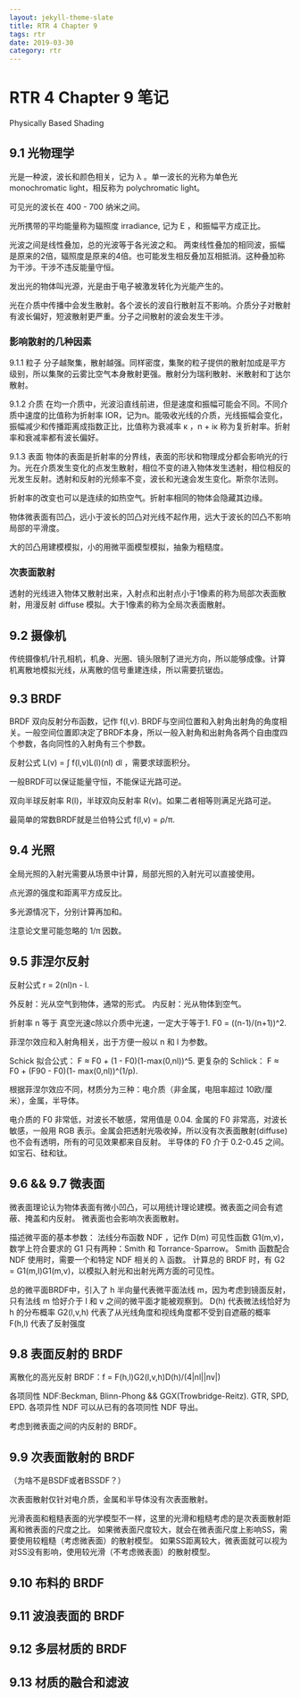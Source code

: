 ```yaml
---
layout: jekyll-theme-slate
title: RTR 4 Chapter 9
tags: rtr
date: 2019-03-30
category: rtr
---
```

# RTR 4 Chapter 9 笔记 
  
Physically Based Shading

## 9.1 光物理学

光是一种波，波长和颜色相关，记为 λ 。单一波长的光称为单色光 monochromatic light，相反称为 polychromatic light。  

可见光的波长在 400 - 700 纳米之间。

光所携带的平均能量称为辐照度 irradiance, 记为 E ，和振幅平方成正比。

光波之间是线性叠加，总的光波等于各光波之和。 两束线性叠加的相同波，振幅是原来的2倍，辐照度是原来的4倍。也可能发生相反叠加互相抵消。这种叠加称为干涉。干涉不违反能量守恒。

发出光的物体叫光源，光是由于电子被激发转化为光能产生的。

光在介质中传播中会发生散射。各个波长的波自行散射互不影响。介质分子对散射有波长偏好，短波散射更严重。分子之间散射的波会发生干涉。

### 影响散射的几种因素

9.1.1 粒子
分子越聚集，散射越强。同样密度，集聚的粒子提供的散射加成是平方级别，所以集聚的云雾比空气本身散射更强。散射分为瑞利散射、米散射和丁达尔散射。

9.1.2 介质
在均一介质中，光波沿直线前进，但是速度和振幅可能会不同。不同介质中速度的比值称为折射率 IOR，记为n。能吸收光线的介质，光线振幅会变化，振幅减少和传播距离成指数正比，比值称为衰减率 κ ，n + iκ 称为复折射率。折射率和衰减率都有波长偏好。

9.1.3 表面
物体的表面是折射率的分界线，表面的形状和物理成分都会影响光的行为。光在介质发生变化的点发生散射，相位不变的进入物体发生透射，相位相反的光发生反射。透射和反射的光频率不变，波长和光速会发生变化。斯奈尔法则。

折射率的改变也可以是连续的如热空气。折射率相同的物体会隐藏其边缘。

物体微表面有凹凸，远小于波长的凹凸对光线不起作用，远大于波长的凹凸不影响局部的平滑度。

大的凹凸用建模模拟，小的用微平面模型模拟，抽象为粗糙度。

### 次表面散射

透射的光线进入物体又散射出来，入射点和出射点小于1像素的称为局部次表面散射，用漫反射 diffuse 模拟。大于1像素的称为全局次表面散射。


## 9.2 摄像机

传统摄像机/针孔相机，机身、光圈、镜头限制了进光方向，所以能够成像。计算机离散地模拟光线，从离散的信号重建连续，所以需要抗锯齿。


## 9.3 BRDF

BRDF 双向反射分布函数，记作 f(l,v). BRDF与空间位置和入射角出射角的角度相关。一般空间位置即决定了BRDF本身，所以一般入射角和出射角各两个自由度四个参数，各向同性的入射角有三个参数。

反射公式 L(v) = ∫ f(l,v)L(l)(nl) dl ，需要求球面积分。

一般BRDF可以保证能量守恒，不能保证光路可逆。

双向半球反射率 R(l)，半球双向反射率 R(v)。如果二者相等则满足光路可逆。

最简单的常数BRDF就是兰伯特公式 f(l,v) = ρ/π.


## 9.4 光照

全局光照的入射光需要从场景中计算，局部光照的入射光可以直接使用。

点光源的强度和距离平方成反比。

多光源情况下，分别计算再加和。

注意论文里可能忽略的 1/π 因数。


## 9.5 菲涅尔反射

反射公式 r = 2(nl)n - l.

外反射：光从空气到物体，通常的形式。 内反射：光从物体到空气。

折射率 n 等于 真空光速c除以介质中光速，一定大于等于1. F0 = ((n-1)/(n+1))^2.

菲涅尔效应和入射角相关，出于方便一般以 n 和 l 为参数。

Schick 拟合公式： F ≈ F0 + (1 - F0)(1-max(0,nl))^5.
更复杂的 Schlick： F ≈ F0 + (F90 - F0)(1- max(0,nl))^(1/p).

根据菲涅尔效应不同，材质分为三种：电介质（非金属，电阻率超过 10欧/厘米），金属，半导体。

电介质的 F0 非常低，对波长不敏感，常用值是 0.04.
金属的 F0 非常高，对波长敏感，一般用 RGB 表示。金属会把透射光吸收掉，所以没有次表面散射(diffuse)也不会有透明，所有的可见效果都来自反射。
半导体的 F0 介于 0.2-0.45 之间。如宝石、硅和钛。  


## 9.6 && 9.7 微表面

微表面理论认为物体表面有微小凹凸，可以用统计理论建模。微表面之间会有遮蔽、掩盖和内反射。
微表面也会影响次表面散射。

描述微平面的基本参数：
法线分布函数 NDF ，记作 D(m)
可见性函数 G1(m,v)，数学上符合要求的 G1 只有两种：Smith 和 Torrance-Sparrow。
Smith 函数配合 NDF 使用时，需要一个和特定 NDF 相关的 λ 函数。
计算总的 BRDF 时，有 G2 = G1(m,l)G1(m,v)，以模拟入射光和出射光两方面的可见性。

总的微平面BRDF中，引入了 h 半向量代表微平面法线 m，因为考虑到镜面反射，只有法线 m 恰好介于 l 和 v 之间的微平面才能被观察到。
D(h) 代表微法线恰好为 h 的分布概率
G2(l,v,h) 代表了从光线角度和视线角度都不受到自遮蔽的概率
F(h,l) 代表了反射强度

## 9.8 表面反射的 BRDF 

离散化的高光反射 BRDF：f = F(h,l)G2(l,v,h)D(h)/(4|nl||nv|)

各项同性 NDF:Beckman, Blinn-Phong && GGX(Trowbridge-Reitz). GTR, SPD, EPD.
各项异性 NDF 可以从已有的各项同性 NDF 导出。

考虑到微表面之间的内反射的 BRDF。

## 9.9 次表面散射的 BRDF

（为啥不是BSDF或者BSSDF？）

次表面散射仅针对电介质，金属和半导体没有次表面散射。

光滑表面和粗糙表面的光学模型不一样，这里的光滑和粗糙考虑的是次表面散射距离和微表面的尺度之比。
如果微表面尺度较大，就会在微表面尺度上影响SS，需要使用较粗糙（考虑微表面）的散射模型。
如果SS距离较大，微表面就可以视为对SS没有影响，使用较光滑（不考虑微表面）的散射模型。


## 9.10 布料的 BRDF

## 9.11 波浪表面的 BRDF

## 9.12 多层材质的 BRDF

## 9.13 材质的融合和滤波
